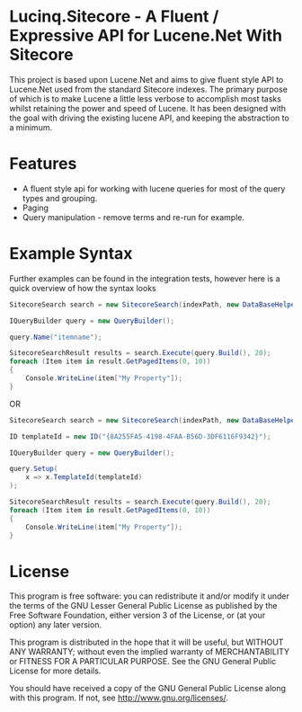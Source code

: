 Lucinq.Sitecore - A Fluent / Expressive API for Lucene.Net With Sitecore
=================================================

This project is based upon Lucene.Net and aims to give fluent style API to Lucene.Net used from the standard Sitecore indexes. The primary purpose of which is to make Lucene a little less verbose 
to accomplish most tasks whilst retaining the power and speed of Lucene. It has been designed with the goal with driving the
existing lucene API, and keeping the abstraction to a minimum.

Features
========

- A fluent style api for working with lucene queries for most of the query types and grouping.
- Paging
- Query manipulation - remove terms and re-run for example.


Example Syntax
==============

Further examples can be found in the integration tests, however here is a quick overview of how the syntax looks
```C#
SitecoreSearch search = new SitecoreSearch(indexPath, new DataBaseHelper()));

IQueryBuilder query = new QueryBuilder();

query.Name("itemname");

SitecoreSearchResult results = search.Execute(query.Build(), 20);	
foreach (Item item in result.GetPagedItems(0, 10))
{
	Console.WriteLine(item["My Property"]);
}
```

OR

```C#
SitecoreSearch search = new SitecoreSearch(indexPath, new DataBaseHelper()));

ID templateId = new ID("{8A255FA5-4198-4FAA-B56D-3DF6116F9342}");

IQueryBuilder query = new QueryBuilder();

query.Setup(
	x => x.TemplateId(templateId)
);

SitecoreSearchResult results = search.Execute(query.Build(), 20);	
foreach (Item item in result.GetPagedItems(0, 10))
{
	Console.WriteLine(item["My Property"]);
}
```

License
=======
This program is free software: you can redistribute it and/or modify
it under the terms of the GNU Lesser General Public License as published by
the Free Software Foundation, either version 3 of the License, or
(at your option) any later version.

This program is distributed in the hope that it will be useful,
but WITHOUT ANY WARRANTY; without even the implied warranty of
MERCHANTABILITY or FITNESS FOR A PARTICULAR PURPOSE.  See the
GNU General Public License for more details.

You should have received a copy of the GNU General Public License
along with this program.  If not, see <http://www.gnu.org/licenses/>.